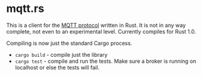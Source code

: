 mqtt.rs
=======

This is a client for the [MQTT protocol][1] written in Rust. It is not in any way complete, not even to an experimental level. Currently compiles for Rust 1.0.

Compiling is now just the standard Cargo process.

* `cargo build` - compile just the library
* `cargo test` - compile and run the tests. Make sure a broker is running on localhost or else the tests will fail.

 [1]: http://mqtt.org/  

